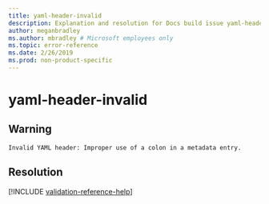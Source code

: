 ```yaml
---
title: yaml-header-invalid
description: Explanation and resolution for Docs build issue yaml-header-invalid
author: meganbradley
ms.author: mbradley # Microsoft employees only
ms.topic: error-reference
ms.date: 2/26/2019
ms.prod: non-product-specific
---
```

# yaml-header-invalid

## Warning

`Invalid YAML header: Improper use of a colon in a metadata entry.`

## Resolution

<!--make sure to add this file to your includes folder and verify the path-->
[!INCLUDE [validation-reference-help](includes/validation-reference-help.md)]
